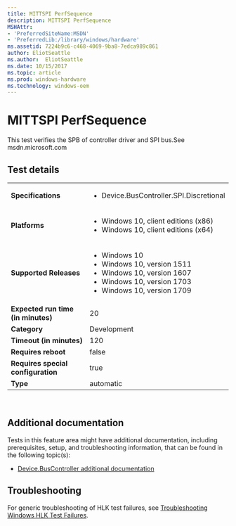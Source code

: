 ```yaml
---
title: MITTSPI PerfSequence
description: MITTSPI PerfSequence
MSHAttr:
- 'PreferredSiteName:MSDN'
- 'PreferredLib:/library/windows/hardware'
ms.assetid: 7224b9c6-c468-4069-9ba8-7edca989c861
author: EliotSeattle
ms.author:  EliotSeattle
ms.date: 10/15/2017
ms.topic: article
ms.prod: windows-hardware
ms.technology: windows-oem
---
```


# <span id="p_hlk_test.759ad7fd-ff00-467b-93dd-ef04bd7b5122"></span>MITTSPI PerfSequence


This test verifies the SPB of controller driver and SPI bus.See msdn.microsoft.com

## Test details
|||
|---|---|
| **Specifications**  | <ul><li>Device.BusController.SPI.Discretional</li></ul> |  
| **Platforms**   | <ul><li>Windows 10, client editions (x86)</li><li>Windows 10, client editions (x64)</li></ul> |
| **Supported Releases** | <ul><li>Windows 10</li><li>Windows 10, version 1511</li><li>Windows 10, version 1607</li><li>Windows 10, version 1703</li><li>Windows 10, version 1709</li></ul> |
|**Expected run time (in minutes)**| 20 |
|**Category**| Development |
|**Timeout (in minutes)**| 120 |
|**Requires reboot**| false |
|**Requires special configuration**| true |
|**Type**| automatic |

 

## <span id="Additional_documentation"></span><span id="additional_documentation"></span><span id="ADDITIONAL_DOCUMENTATION"></span>Additional documentation


Tests in this feature area might have additional documentation, including prerequisites, setup, and troubleshooting information, that can be found in the following topic(s):

-   [Device.BusController additional documentation](device-buscontroller-additional-documentation.md)

## <span id="Troubleshooting"></span><span id="troubleshooting"></span><span id="TROUBLESHOOTING"></span>Troubleshooting


For generic troubleshooting of HLK test failures, see [Troubleshooting Windows HLK Test Failures](..\user\troubleshooting-windows-hlk-test-failures.md).

 

 






